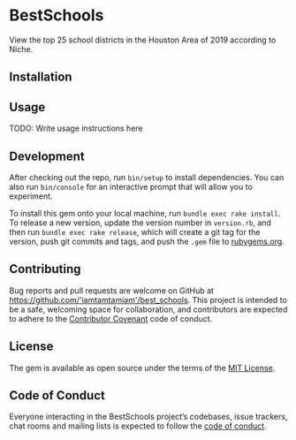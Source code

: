 # BestSchools

View the top 25 school districts in the Houston Area of 2019 according to Niche. 

## Installation



## Usage

TODO: Write usage instructions here

## Development

After checking out the repo, run `bin/setup` to install dependencies. You can also run `bin/console` for an interactive prompt that will allow you to experiment.

To install this gem onto your local machine, run `bundle exec rake install`. To release a new version, update the version number in `version.rb`, and then run `bundle exec rake release`, which will create a git tag for the version, push git commits and tags, and push the `.gem` file to [rubygems.org](https://rubygems.org).

## Contributing

Bug reports and pull requests are welcome on GitHub at https://github.com/'iamtamtamiam'/best_schools. This project is intended to be a safe, welcoming space for collaboration, and contributors are expected to adhere to the [Contributor Covenant](http://contributor-covenant.org) code of conduct.

## License

The gem is available as open source under the terms of the [MIT License](https://opensource.org/licenses/MIT).

## Code of Conduct

Everyone interacting in the BestSchools project’s codebases, issue trackers, chat rooms and mailing lists is expected to follow the [code of conduct](https://github.com/'iamtamtamiam'/best_schools/blob/master/CODE_OF_CONDUCT.md).

